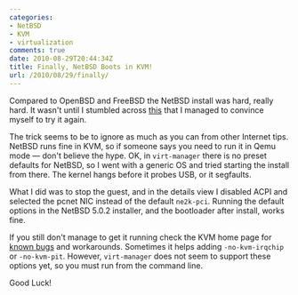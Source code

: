 ```yaml
---
categories:
- NetBSD
- KVM
- virtualization
comments: true
date: 2010-08-29T20:44:34Z
title: Finally, NetBSD Boots in KVM!
url: /2010/08/29/finally/
---
```


Compared to OpenBSD and FreeBSD the NetBSD install was hard, really
hard.  It wasn't until I stumbled across [this][1] that I managed to
convince myself to try it again.

The trick seems to be to ignore as much as you can from other Internet
tips.  NetBSD runs fine in KVM, so if someone says you need to run it in
Qemu mode &mdash; don't believe the hype.  OK, in `virt-manager` there
is no preset defaults for NetBSD, so I went with a generic OS and tried
starting the install from there.  The kernel hangs before it probes USB,
or it segfaults.

What I did was to stop the guest, and in the details view I disabled
ACPI and selected the pcnet NIC instead of the default `ne2k-pci`.
Running the default options in the NetBSD 5.0.2 installer, and the
bootloader after install, works fine.

If you still don't manage to get it running check the KVM home page for
[known bugs][2] and workarounds.  Sometimes it helps adding
`-no-kvm-irqchip` or `-no-kvm-pit`. However, `virt-manager` does not
seem to support these options yet, so you must run from the command
line.

Good Luck!

[1]: https://ezunix.org/index.php?title=NetBSD_5_on_KVM
[2]: http://www.linux-kvm.org/page/Bugs
